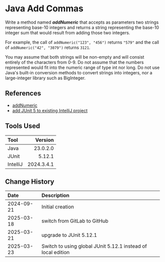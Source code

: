 # Java Add Commas

Write a method named **_addNumeric_** that accepts as parameters two strings representing base-10 integers and returns a
string representing the base-10 integer sum that would result from adding those two integers.

For example, the call of `addNumeric("123", "456")` returns `"579"` and
the call of `addNumeric("42", "3079")` returns `3121`.

You may assume that both strings will be non-empty and will consist entirely of the characters from 0-9. Do not assume
that the numbers represented would fit into the numeric range of type int nor long. Do not use Java's built-in
conversion methods to convert strings into integers, nor a large-integer library such as BigInteger.

## References

* [addNumeric](https://codestepbystep.com/problem/view/java/strings/addNumeric)
* [add JUnit 5 to existing IntelliJ project](https://www.jetbrains.com/help/idea/junit.html#intellij)

## Tools Used

| Tool     |    Version |
|:---------|-----------:|
| Java     |   23.0.2.0 |
| JUnit    |     5.12.1 |
| IntelliJ | 2024.3.4.1 |

## Change History

| Date       | Description                                                  |
|:-----------|:-------------------------------------------------------------|
| 2024-09-21 | Initial creation                                             |
| 2025-03-18 | switch from GitLab to GitHub                                 |
| 2025-03-21 | upgrade to JUnit 5.12.1                                      |
| 2025-03-23 | Switch to using global JUnit 5.12.1 instead of local edition |

